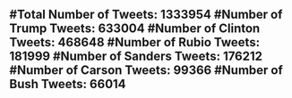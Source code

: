#Total Number of Tweets: 1333954 
#Number of Trump Tweets: 633004
#Number of Clinton Tweets: 468648
#Number of Rubio Tweets: 181999
#Number of Sanders Tweets: 176212
#Number of Carson Tweets: 99366
#Number of Bush Tweets: 66014
---
